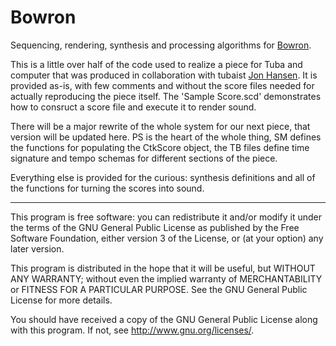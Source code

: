 # Bowron

Sequencing, rendering, synthesis and processing algorithms for [Bowron](https://soundcloud.com/credit/bowron).

This is a little over half of the code used to realize a piece for Tuba and computer that was produced in collaboration with tubaist [Jon Hansen](http://www.jonhansenmusic.com/). It is provided as-is, with few comments and without the score files needed for actually reproducing the piece itself. The 'Sample Score.scd' demonstrates how to consruct a score file and execute it to render sound.

There will be a major rewrite of the whole system for our next piece, that version will be updated here. PS is the heart of the whole thing, SM defines the functions for populating the CtkScore object, the TB files define time signature and tempo schemas for different sections of the piece.

Everything else is provided for the curious: synthesis definitions and all of the functions for turning the scores into sound.

------

This program is free software: you can redistribute it and/or modify it under the terms of the GNU General Public License as published by the Free Software Foundation, either version 3 of the License, or (at your option) any later version.

This program is distributed in the hope that it will be useful, but WITHOUT ANY WARRANTY; without even the implied warranty of MERCHANTABILITY or FITNESS FOR A PARTICULAR PURPOSE. See the GNU General Public License for more details.

You should have received a copy of the GNU General Public License along with this program. If not, see http://www.gnu.org/licenses/.
